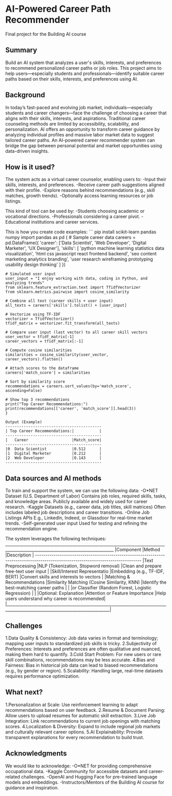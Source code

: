 <!-- This is the markdown template for the final project of the Building AI course, 
created by Reaktor Innovations and University of Helsinki. 
Copy the template, paste it to your GitHub README and edit! -->

# AI-Powered Career Path Recommender
Final project for the Building AI course

## Summary
Build an AI system that analyzes a user's skills, interests, and preferences to recommend personalized career paths or job roles. 
This project aims to help users—especially students and professionals—identify suitable career paths based on their skills, interests, and preferences using AI.

## Background
In today’s fast-paced and evolving job market, individuals—especially students and career changers—face the challenge of choosing a career that aligns with their skills, interests, and aspirations. 
Traditional career counseling methods are limited by accessibility, scalability, and personalization.
AI offers an opportunity to transform career guidance by analyzing individual profiles and massive labor market data to suggest tailored career paths. 
An AI-powered career recommender system can bridge the gap between personal potential and market opportunities using data-driven insights.

## How is it used?
The system acts as a virtual career counselor, enabling users to:
-Input their skills, interests, and preferences.
-Receive career path suggestions aligned with their profile.
-Explore reasons behind recommendations (e.g., skill matches, growth trends).
-Optionally access learning resources or job listings.

This kind of tool can be used by:
-Students choosing academic or vocational directions.
-Professionals considering a career pivot.
-Educational institutions and career services.

This is how you create code examples:
    ```
    pip install scikit-learn pandas numpy
    import pandas as pd
    {
    # Sample career data
    careers = pd.DataFrame({
        'career': ['Data Scientist', 'Web Developer', 'Digital Marketer', 'UX Designer'],
        'skills': [
            'python machine learning statistics data visualization',
            'html css javascript react frontend backend',
            'seo content marketing analytics branding',
            'user research wireframing prototyping usability design thinking'
        ]
    })

    # Simulated user input
    user_input = "I enjoy working with data, coding in Python, and analyzing trends"
    from sklearn.feature_extraction.text import TfidfVectorizer
    from sklearn.metrics.pairwise import cosine_similarity

    # Combine all text (career skills + user input)
    all_texts = careers['skills'].tolist() + [user_input]

    # Vectorize using TF-IDF
    vectorizer = TfidfVectorizer()
    tfidf_matrix = vectorizer.fit_transform(all_texts)

    # Compare user input (last vector) to all career skill vectors
    user_vector = tfidf_matrix[-1]
    career_vectors = tfidf_matrix[:-1]

    # Compute cosine similarities
    similarities = cosine_similarity(user_vector, career_vectors).flatten()

    # Attach scores to the dataframe
    careers['match_score'] = similarities
    
    # Sort by similarity score
    recommendations = careers.sort_values(by='match_score', ascending=False)
    
    # Show top 3 recommendations
    print("Top Career Recommendations:")
    print(recommendations[['career', 'match_score']].head(3))
    }

    Output (Example)
    ------------------------------------------
    | Top Career Recommendations:|           |
    ------------------------------------------ 
    |   Career                   |Match_score|
    ------------------------------------------
    |0  Data Scientist           |0.512      |
    |1  Digital Marketer         |0.212      |
    |2  Web Developer            |0.143      |
    ------------------------------------------

## Data sources and AI methods
To train and support the system, we can use the following data:
-O*NET Dataset (U.S. Department of Labor)
Contains job roles, required skills, tasks, and knowledge areas.
Publicly available and widely used for career research.
-Kaggle Datasets (e.g., career data, job titles, skill matrices)
Often includes labeled job descriptions and career transitions.
-Online Job Listings APIs
E.g., LinkedIn, Indeed, or Glassdoor for real-time market trends.
-Self-generated user input
Used for testing and refining the recommendation engine.

The system leverages the following techniques:
    ___________________________________________________________________________________________________________________________________
    |Component                    |Method	                                          |Description                                    |
     ---------------------------------------------------------------------------------------------------------------------------------
    |Text Preprocessing	          |NLP (Tokenization, Stopword removal)	              |Clean and prepare free-text user input         |
    |Skill/Interest Representatio |Embedding (e.g., TF-IDF, BERT)	                  |Convert skills and interests to vectors        |
    |Matching & Recommendations	  |Similarity Matching (Cosine Similarity, KNN)       |Identify the best-matching career paths        |
    |                             |or Classifier (Random Forest, Logistic Regression) |                                               |
    |Optional: Explanation        |Attention or Feature Importance	                  |Help users understand why career is recommended|
    |_________________________________________________________________________________________________________________________________|

## Challenges
1.Data Quality & Consistency:
Job data varies in format and terminology; mapping user inputs to standardized job skills is tricky.
2.Subjectivity of Preferences:
Interests and preferences are often qualitative and nuanced, making them hard to quantify.
3.Cold Start Problem:
For new users or rare skill combinations, recommendations may be less accurate.
4.Bias and Fairness:
Bias in historical job data can lead to biased recommendations (e.g., by gender or region).
5.Scalability:
Handling large, real-time datasets requires performance optimization.

## What next?
1.Personalization at Scale:
Use reinforcement learning to adapt recommendations based on user feedback.
2.Resume & Document Parsing:
Allow users to upload resumes for automatic skill extraction.
3.Live Job Integration:
Link recommendations to current job openings with matching scores.
4.Localization & Diversity:
Expand to include regional job markets and culturally relevant career options.
5.AI Explainability:
Provide transparent explanations for every recommendation to build trust.

## Acknowledgments
We would like to acknowledge:
-O*NET for providing comprehensive occupational data.
-Kaggle Community for accessible datasets and career-related challenges.
-OpenAI and Hugging Face for pre-trained language models and embeddings.
-Instructors/Mentors of the Building AI course for guidance and inspiration.
